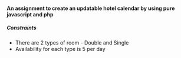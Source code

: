 <h4>An assignment to create an updatable hotel calendar by using pure javascript and php</h4>
<h5>Constraints</h5>
<ul>
<li>There are 2 types of room - Double and Single</li>
<li>Availability for each type is 5 per day</li>
</ul>
